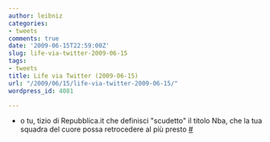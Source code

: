```yaml
---
author: leibniz
categories:
- tweets
comments: true
date: '2009-06-15T22:59:00Z'
slug: life-via-twitter-2009-06-15
tags:
- tweets
title: Life via Twitter (2009-06-15)
url: "/2009/06/15/life-via-twitter-2009-06-15/"
wordpress_id: 4081

---
```

* o tu, tizio di Repubblica.it che definisci "scudetto" il titolo Nba, che la tua squadra del cuore possa retrocedere al più presto [#](https://twitter.com/leibniz/statuses/2176533075)


